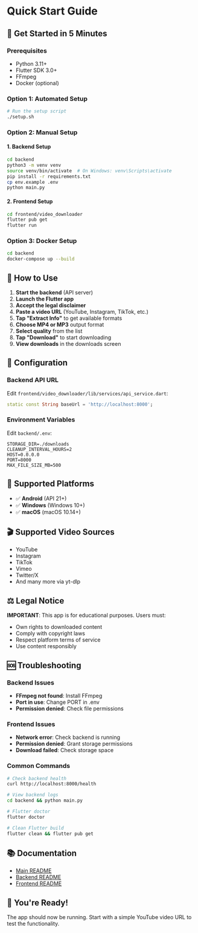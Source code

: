 # Quick Start Guide

## 🚀 Get Started in 5 Minutes

### Prerequisites
- Python 3.11+
- Flutter SDK 3.0+
- FFmpeg
- Docker (optional)

### Option 1: Automated Setup

```bash
# Run the setup script
./setup.sh
```

### Option 2: Manual Setup

#### 1. Backend Setup
```bash
cd backend
python3 -m venv venv
source venv/bin/activate  # On Windows: venv\Scripts\activate
pip install -r requirements.txt
cp env.example .env
python main.py
```

#### 2. Frontend Setup
```bash
cd frontend/video_downloader
flutter pub get
flutter run
```

### Option 3: Docker Setup
```bash
cd backend
docker-compose up --build
```

## 🎯 How to Use

1. **Start the backend** (API server)
2. **Launch the Flutter app**
3. **Accept the legal disclaimer**
4. **Paste a video URL** (YouTube, Instagram, TikTok, etc.)
5. **Tap "Extract Info"** to get available formats
6. **Choose MP4 or MP3** output format
7. **Select quality** from the list
8. **Tap "Download"** to start downloading
9. **View downloads** in the downloads screen

## 🔧 Configuration

### Backend API URL
Edit `frontend/video_downloader/lib/services/api_service.dart`:
```dart
static const String baseUrl = 'http://localhost:8000';
```

### Environment Variables
Edit `backend/.env`:
```env
STORAGE_DIR=./downloads
CLEANUP_INTERVAL_HOURS=2
HOST=0.0.0.0
PORT=8000
MAX_FILE_SIZE_MB=500
```

## 📱 Supported Platforms

- ✅ **Android** (API 21+)
- ✅ **Windows** (Windows 10+)
- ✅ **macOS** (macOS 10.14+)

## 🎬 Supported Video Sources

- YouTube
- Instagram
- TikTok
- Vimeo
- Twitter/X
- And many more via yt-dlp

## ⚖️ Legal Notice

**IMPORTANT**: This app is for educational purposes. Users must:
- Own rights to downloaded content
- Comply with copyright laws
- Respect platform terms of service
- Use content responsibly

## 🆘 Troubleshooting

### Backend Issues
- **FFmpeg not found**: Install FFmpeg
- **Port in use**: Change PORT in .env
- **Permission denied**: Check file permissions

### Frontend Issues
- **Network error**: Check backend is running
- **Permission denied**: Grant storage permissions
- **Download failed**: Check storage space

### Common Commands
```bash
# Check backend health
curl http://localhost:8000/health

# View backend logs
cd backend && python main.py

# Flutter doctor
flutter doctor

# Clean Flutter build
flutter clean && flutter pub get
```

## 📚 Documentation

- [Main README](README.md)
- [Backend README](backend/README.md)
- [Frontend README](frontend/README.md)

## 🎉 You're Ready!

The app should now be running. Start with a simple YouTube video URL to test the functionality.


